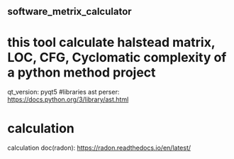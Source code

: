 ## software_metrix_calculator
# this tool calculate halstead matrix, LOC, CFG, Cyclomatic complexity of a python method project
qt_version: pyqt5
#libraries
ast perser: https://docs.python.org/3/library/ast.html
# calculation
calculation doc(radon): https://radon.readthedocs.io/en/latest/

